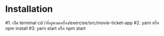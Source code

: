 Installation
=====================

#1. เปิด terminal cd /_ที่อยู่ตามเครื่อง_/exercise/src/movie-ticket-app
#2. yarn หรือ npm install
#3. yarn start หรือ npm start